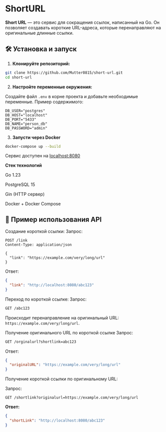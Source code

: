 # ShortURL

**Short URL** — это сервис для сокращения ссылок, написанный на Go. Он позволяет создавать короткие URL-адреса, которые перенаправляют на оригинальные длинные ссылки.

## 🛠️ Установка и запуск

1. **Клонируйте репозиторий:**
```bash
git clone https://github.com/Mutter0815/short-url.git
cd short-url

```
2. **Настройте переменные окружения:**

Создайте файл `.env` в корне проекта и добавьте необходимые переменные. Пример содержимого:

```env
DB_USER="postgres"
DB_HOST="localhost"
DB_PORT="5433"
DB_NAME="person_db"
DB_PASSWORD="admin"
```
3. **Запусти через Docker**
```bash
docker-compose up --build
```

Сервис доступен на [localhost:8080](http://localhost:8080)


**Стек технологий**

Go 1.23

PostgreSQL 15

Gin (HTTP сервер)

Docker + Docker Compose


## 📌 Пример использования API
Создание короткой ссылки:
Запрос:

```http
POST /link
Content-Type: application/json

{
  "link": "https://example.com/very/long/url"
}

```

Ответ: 
```json
{
  "link": "http://localhost:8080/abc123"
}

```

Переход по короткой ссылке:
Запрос:

```html
GET /abc123
```
Происходит перенаправление на оригинальный URL: 
`https://example.com/very/long/url`.

Получение оригинального URL по короткой ссылке
Запрос:

```html
GET /orginalurl?shortlink=abc123
```
Ответ:
```json
{
  "originalURL": "https://example.com/very/long/url"
}
```

Получение короткой ссылки по оригинальному URL:

Запрос:
```http
GET /shortlink?originalurl=https://example.com/very/long/url
```
**Ответ:**
```json
{
  "shortLink": "http://localhost:8080/abc123"
}
```
